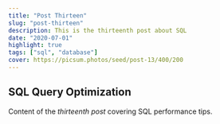 ```yaml
---
title: "Post Thirteen"
slug: "post-thirteen"
description: This is the thirteenth post about SQL
date: "2020-07-01"
highlight: true
tags: ["sql", "database"]
cover: https://picsum.photos/seed/post-13/400/200
---
```


## SQL Query Optimization

Content of the _thirteenth post_ covering SQL performance tips.
